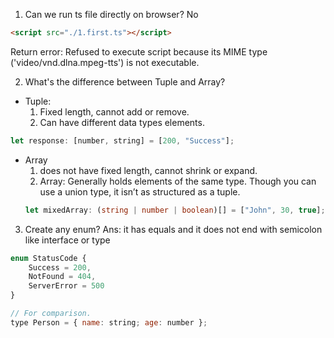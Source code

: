 1. Can we run ts file directly on browser?
No
```html
<script src="./1.first.ts"></script>
```
Return error: Refused to execute script because its MIME type ('video/vnd.dlna.mpeg-tts') is not executable.

2. What's the difference between Tuple and Array?
- Tuple:
    1. Fixed length, cannot add or remove.
    2. Can have different data types elements.
```js
let response: [number, string] = [200, "Success"];
```
- Array
    1. does not have fixed length, cannot shrink or expand.
    2. Array: Generally holds elements of the same type. Though you can use a union type, it isn’t as structured as a tuple.
    ```typescript
    let mixedArray: (string | number | boolean)[] = ["John", 30, true];
    ```
3. Create any enum?
Ans: it has equals and it does not end with semicolon like interface or type
```js
enum StatusCode {
    Success = 200,
    NotFound = 404,
    ServerError = 500
}

// For comparison.
type Person = { name: string; age: number };
```

